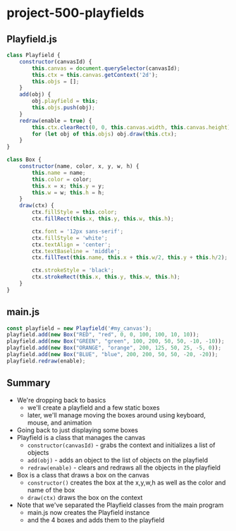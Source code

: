 # project-500-playfields

## Playfield.js
```js
class Playfield {
    constructor(canvasId) {
        this.canvas = document.querySelector(canvasId);
        this.ctx = this.canvas.getContext('2d');
        this.objs = [];
    }
    add(obj) {
        obj.playfield = this;
        this.objs.push(obj);
    }
    redraw(enable = true) {
        this.ctx.clearRect(0, 0, this.canvas.width, this.canvas.height);
        for (let obj of this.objs) obj.draw(this.ctx);
    }
}

class Box {
    constructor(name, color, x, y, w, h) {
        this.name = name;
        this.color = color;
        this.x = x; this.y = y;
        this.w = w; this.h = h;
    }
    draw(ctx) {
        ctx.fillStyle = this.color;
        ctx.fillRect(this.x, this.y, this.w, this.h);

        ctx.font = '12px sans-serif';
        ctx.fillStyle = 'white';
        ctx.textAlign = 'center';
        ctx.textBaseline = 'middle';
        ctx.fillText(this.name, this.x + this.w/2, this.y + this.h/2);

        ctx.strokeStyle = 'black';
        ctx.strokeRect(this.x, this.y, this.w, this.h);
    }
}
```

## main.js
```js
const playfield = new Playfield('#my_canvas');
playfield.add(new Box("RED", "red", 0, 0, 100, 100, 10, 10));
playfield.add(new Box("GREEN", "green", 100, 200, 50, 50, -10, -10));
playfield.add(new Box("ORANGE", "orange", 200, 125, 50, 25, -5, 0));
playfield.add(new Box("BLUE", "blue", 200, 200, 50, 50, -20, -20));
playfield.redraw(enable);
```

## Summary
* We're dropping back to basics
  * we'll create a playfield and a few static boxes
  * later, we'll manage moving the boxes around using keyboard, mouse, and animation
* Going back to just displaying some boxes
* Playfield is a class that manages the canvas
  * `constructor(canvasId)` - grabs the context and initializes a list of objects
  * `add(obj)` - adds an object to the list of objects on the playfield
  * `redraw(enable)` - clears and redraws all the objects in the playfield
* Box is a class that draws a box on the canvas
  * `constructor()` creates the box at the x,y,w,h as well as the color and name of the box
  * `draw(ctx)` draws the box on the context
* Note that we've separated the Playfield classes from the main program
  * main.js now creates the Playfield instance
  * and the 4 boxes and adds them to the playfield
